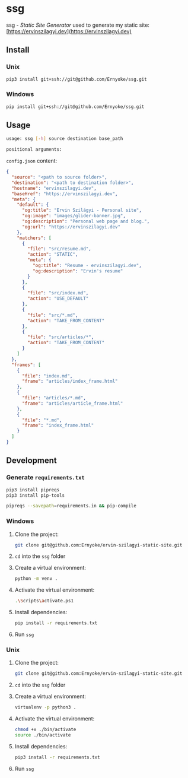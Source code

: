 # ssg

ssg - *Static Site Generator* used to generate my static site: [https://ervinszilagyi.dev](https://ervinszilagyi.dev)

## Install

### Unix

```bash
pip3 install git+ssh://git@github.com/Ernyoke/ssg.git
```

### Windows

```bash
pip install git+ssh://git@github.com/Ernyoke/ssg.git
```

## Usage

```bash
usage: ssg [-h] source destination base_path

positional arguments:
```

`config.json` content:

```json
{
  "source": "<path to source folder>",
  "destination": "<path to destination folder>",
  "hostname": "ervinszilagyi.dev",
  "baseHref": "https://ervinszilagyi.dev",
  "meta": {
    "default": {
      "og:title": "Ervin Szilágyi - Personal site",
      "og:image": "images/glider-banner.jpg",
      "og:description": "Personal web page and blog.",
      "og:url": "https://ervinszilagyi.dev"
    },
    "matchers": [
      {
        "file": "src/resume.md",
        "action": "STATIC",
        "meta": {
          "og:title": "Resume - ervinszilagyi.dev",
          "og:description": "Ervin's resume"
        }
      },
      {
        "file": "src/index.md",
        "action": "USE_DEFAULT"
      },
      {
        "file": "src/*.md",
        "action": "TAKE_FROM_CONTENT"
      },
      {
        "file": "src/articles/*",
        "action": "TAKE_FROM_CONTENT"
      }
    ]
  },
  "frames": [
    {
      "file": "index.md",
      "frame": "articles/index_frame.html"
    },
    {
      "file": "articles/*.md",
      "frame": "articles/article_frame.html"
    },
    {
      "file": "*.md",
      "frame": "index_frame.html"
    }
  ]
}
```

## Development

### Generate `requirements.txt`

```bash
pip3 install pipreqs
pip3 install pip-tools

pipreqs --savepath=requirements.in && pip-compile
```

### Windows

1. Clone the project:

    ```bash
    git clone git@github.com:Ernyoke/ervin-szilagyi-static-site.git
    ```

2. `cd` into the `ssg` folder

3. Create a virtual environment:

    ```bash
    python -m venv .
    ```

4. Activate the virtual environment:

    ```bash
    .\Scripts\activate.ps1
    ```

5. Install dependencies:

    ```bash
    pip install -r requirements.txt
    ```

6. Run `ssg`

### Unix

1. Clone the project:

    ```bash
    git clone git@github.com:Ernyoke/ervin-szilagyi-static-site.git
    ```

2. `cd` into the `ssg` folder

3. Create a virtual environment:

    ```bash
    virtualenv -p python3 .
    ```

4. Activate the virtual environment:

    ```bash
    chmod +x ./bin/activate
    source ./bin/activate
    ```

5. Install dependencies:

    ```bash
    pip3 install -r requirements.txt
    ```

6. Run `ssg`